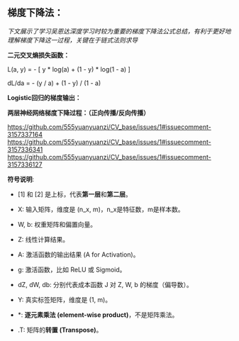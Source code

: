 ## 梯度下降法：

*下文展示了学习吴恩达深度学习时较为重要的梯度下降法公式总结，有利于更好地理解梯度下降这一过程，关键在于链式法则求导*

**二元交叉熵损失函数：**

L(a, y) = - [ y * log(a) + (1 - y) * log(1 - a) ]

dL/da = - (y / a) + (1 - y) / (1 - a)

**Logistic回归的梯度输出：**


**两层神经网络梯度下降过程：（正向传播/反向传播）**

https://github.com/555yuanyuanzi/CV_base/issues/1#issuecomment-3157337164
https://github.com/555yuanyuanzi/CV_base/issues/1#issuecomment-3157336341
https://github.com/555yuanyuanzi/CV_base/issues/1#issuecomment-3157336127

**符号说明**:

- [1] 和 [2] 是上标，代表**第一层**和**第二层**。

- X: 输入矩阵，维度是 (n_x, m)，n_x是特征数，m是样本数。

- W, b: 权重矩阵和偏置向量。

- Z: 线性计算结果。

- A: 激活函数的输出结果 (A for Activation)。

- g: 激活函数，比如 ReLU 或 Sigmoid。

- dZ, dW, db: 分别代表成本函数 J 对 Z, W, b 的梯度（偏导数）。

- Y: 真实标签矩阵，维度是 (1, m)。

- *: **逐元素乘法 (element-wise product)**，不是矩阵乘法。

- .T: 矩阵的**转置 (Transpose)**。


